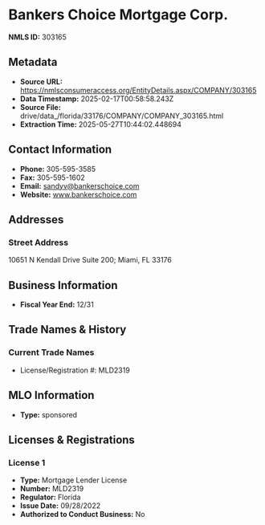 # Bankers Choice Mortgage Corp.

**NMLS ID:** 303165

## Metadata
- **Source URL:** https://nmlsconsumeraccess.org/EntityDetails.aspx/COMPANY/303165
- **Data Timestamp:** 2025-02-17T00:58:58.243Z
- **Source File:** drive/data_/florida/33176/COMPANY/COMPANY_303165.html
- **Extraction Time:** 2025-05-27T10:44:02.448694

## Contact Information
- **Phone:** 305-595-3585
- **Fax:** 305-595-1602
- **Email:** sandyv@bankerschoice.com
- **Website:** www.bankerschoice.com

## Addresses
### Street Address
10651 N Kendall Drive Suite 200; Miami, FL 33176

## Business Information
- **Fiscal Year End:** 12/31

## Trade Names & History
### Current Trade Names
- License/Registration #: MLD2319

## MLO Information
- **Type:** sponsored

## Licenses & Registrations

### License 1
- **Type:** Mortgage Lender License
- **Number:** MLD2319
- **Regulator:** Florida
- **Issue Date:** 09/28/2022
- **Authorized to Conduct Business:** No

